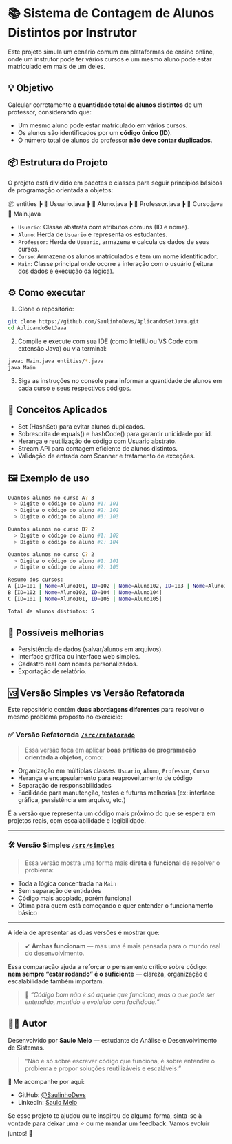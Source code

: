 # 📚 Sistema de Contagem de Alunos Distintos por Instrutor

Este projeto simula um cenário comum em plataformas de ensino online, onde um instrutor pode ter vários cursos e um mesmo aluno pode estar matriculado em mais de um deles.

## 💡 Objetivo

Calcular corretamente a **quantidade total de alunos distintos** de um professor, considerando que:

- Um mesmo aluno pode estar matriculado em vários cursos.
- Os alunos são identificados por um **código único (ID)**.
- O número total de alunos do professor **não deve contar duplicados**.

## 📦 Estrutura do Projeto

O projeto está dividido em pacotes e classes para seguir princípios básicos de programação orientada a objetos:

📦 entities
┣ 📄 Usuario.java
┣ 📄 Aluno.java
┣ 📄 Professor.java
┣ 📄 Curso.java
📄 Main.java

- `Usuario`: Classe abstrata com atributos comuns (ID e nome).
- `Aluno`: Herda de `Usuario` e representa os estudantes.
- `Professor`: Herda de `Usuario`, armazena e calcula os dados de seus cursos.
- `Curso`: Armazena os alunos matriculados e tem um nome identificador.
- `Main`: Classe principal onde ocorre a interação com o usuário (leitura dos dados e execução da lógica).

## ⚙️ Como executar

1. Clone o repositório:

```bash
git clone https://github.com/SaulinhoDevs/AplicandoSetJava.git
cd AplicandoSetJava
```

2. Compile e execute com sua IDE (como IntelliJ ou VS Code com extensão Java) ou via terminal:

```bash
javac Main.java entities/*.java
java Main
```

3. Siga as instruções no console para informar a quantidade de alunos em cada curso e seus respectivos códigos.

## 🧠 Conceitos Aplicados
* Set (HashSet) para evitar alunos duplicados.
* Sobrescrita de equals() e hashCode() para garantir unicidade por id.
* Herança e reutilização de código com Usuario abstrato.
* Stream API para contagem eficiente de alunos distintos.
* Validação de entrada com Scanner e tratamento de exceções.

## 🖼️ Exemplo de uso

```bash
Quantos alunos no curso A? 3
  > Digite o código do aluno #1: 101
  > Digite o código do aluno #2: 102
  > Digite o código do aluno #3: 103

Quantos alunos no curso B? 2
  > Digite o código do aluno #1: 102
  > Digite o código do aluno #2: 104

Quantos alunos no curso C? 2
  > Digite o código do aluno #1: 101
  > Digite o código do aluno #2: 105

Resumo dos cursos:
A [ID=101 | Nome=Aluno101, ID=102 | Nome=Aluno102, ID=103 | Nome=Aluno103]
B [ID=102 | Nome=Aluno102, ID=104 | Nome=Aluno104]
C [ID=101 | Nome=Aluno101, ID=105 | Nome=Aluno105]

Total de alunos distintos: 5
```

## 🚀 Possíveis melhorias

* Persistência de dados (salvar/alunos em arquivos).
* Interface gráfica ou interface web simples.
* Cadastro real com nomes personalizados.
* Exportação de relatório.

## 🆚 Versão Simples vs Versão Refatorada

Este repositório contém **duas abordagens diferentes** para resolver o mesmo problema proposto no exercício:

### ✅ Versão Refatorada [`/src/refatorado`](./src/refatorado)

> Essa versão foca em aplicar **boas práticas de programação orientada a objetos**, como:
- Organização em múltiplas classes: `Usuario`, `Aluno`, `Professor`, `Curso`
- Herança e encapsulamento para reaproveitamento de código
- Separação de responsabilidades
- Facilidade para manutenção, testes e futuras melhorias (ex: interface gráfica, persistência em arquivo, etc.)

É a versão que representa um código mais próximo do que se espera em projetos reais, com escalabilidade e legibilidade.

---

### 🛠️ Versão Simples [`/src/simples`](./src/simples)

> Essa versão mostra uma forma mais **direta e funcional** de resolver o problema:
- Toda a lógica concentrada na `Main`
- Sem separação de entidades
- Código mais acoplado, porém funcional
- Ótima para quem está começando e quer entender o funcionamento básico

---

A ideia de apresentar as duas versões é mostrar que:

> ✔ **Ambas funcionam** — mas uma é mais pensada para o mundo real do desenvolvimento.

Essa comparação ajuda a reforçar o pensamento crítico sobre código:  
**nem sempre “estar rodando” é o suficiente** — clareza, organização e escalabilidade também importam.

> 💬 _“Código bom não é só aquele que funciona, mas o que pode ser entendido, mantido e evoluído com facilidade.”_


## 👨‍🏫 Autor

Desenvolvido por **Saulo Melo** — estudante de Análise e Desenvolvimento de Sistemas.

> “Não é só sobre escrever código que funciona, é sobre entender o problema e propor soluções reutilizáveis e escaláveis.”

📌 Me acompanhe por aqui:

- GitHub: [@SaulinhoDevs](https://github.com/SaulinhoDevs)
- LinkedIn: [Saulo Melo](https://www.linkedin.com/in/saulobmelo/)

Se esse projeto te ajudou ou te inspirou de alguma forma, sinta-se à vontade para deixar uma ⭐ ou me mandar um feedback. Vamos evoluir juntos! 🚀